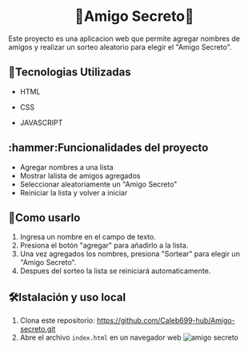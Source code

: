 <h1 align="center"> 🎁Amigo Secreto🎁</h1>

<p>Este proyecto es una aplicacion web que permite agregar nombres de amigos y realizar un sorteo aleatorio para elegir el "Amigo Secreto".</p>

<h2>🚀Tecnologias Utilizadas</h2>

- HTML

- CSS

- JAVASCRIPT

<H2>:hammer:Funcionalidades del proyecto</H2>

- Agregar nombres a una lista
- Mostrar lalista de amigos agregados
- Seleccionar aleatoriamente un "Amigo Secreto"
- Reiniciar la lista y volver a iniciar

<h2>📖Como usarlo</h2>

1. Ingresa un nombre en el campo de texto.
2. Presiona el botón "agregar" para añadirlo a la lista.
3. Una vez agregados los nombres, presiona "Sortear" para elegir un "Amigo Secreto".
4. Despues del sorteo la lista se reiniciará automaticamente.

<h2>🛠Istalación y uso local</h2>

1. Clona este repositorio:  https://github.com/Caleb699-hub/Amigo-secreto.git
2. Abre el archivo `index.html` en un navegador web
![amigo secreto](https://github.com/user-attachments/assets/1ad7df90-1bc0-4bdd-b06f-dea75e69db65)
